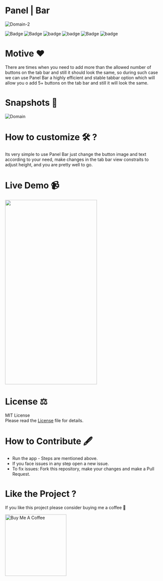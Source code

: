 # Panel | Bar
![Domain-2](https://user-images.githubusercontent.com/56252259/103124217-07dad300-46ad-11eb-8436-01b44a85773e.png)

![Badge](https://img.shields.io/badge/License-MIT-yellow) 
![Badge](https://img.shields.io/badge/Xcode-12.3-green)
![badge](https://img.shields.io/badge/Swift-5.3-red)
![badge](https://img.shields.io/badge/iOS-14-blue)
![Badge](https://img.shields.io/badge/Custom-TabBar-green)
![badge](https://img.shields.io/badge/Platfrom-iOS-orange)

# Motive ❤️ 
There are times when you need to add more than the allowed number of buttons on the tab bar and still it should look the same, so during such case we can use Panel Bar
a highly efficient and stable tabbar option which will allow you o add 5+ buttons on the tab bar and still it will look the same.

# Snapshots 📸 

![Domain](https://user-images.githubusercontent.com/56252259/103124442-c26ad580-46ad-11eb-9df5-654e64108a36.png)

# How to customize 🛠 ? 
Its very simple to use Panel Bar just change the button image and text according to your need, make changes in the tab bar view constraits to adjust height, and you are
pretty well to go.

# Live Demo 📹

<img src = "https://user-images.githubusercontent.com/56252259/103139088-e1de1e80-46fe-11eb-8ffc-32b67ed3eb50.gif" width = 300, height = 600>

# License ⚖️  

MIT License<br> Please read the [License](https://github.com/gokulnair2001/Panel-Bar/blob/master/LICENSE) file for details.

# How to Contribute 🖋 

* Run the app - Steps are mentioned above.
* If you face issues in any step open a new issue.
* To fix issues: Fork this repository, make your changes and make a Pull Request. 

# Like the Project ?
If you like this project please consider buying me a coffee 🥰

[<img width="200" src="https://cdn.buymeacoffee.com/buttons/v2/default-yellow.png" alt="Buy Me A Coffee" ></a>](https://www.buymeacoffee.com/gokulnair)
